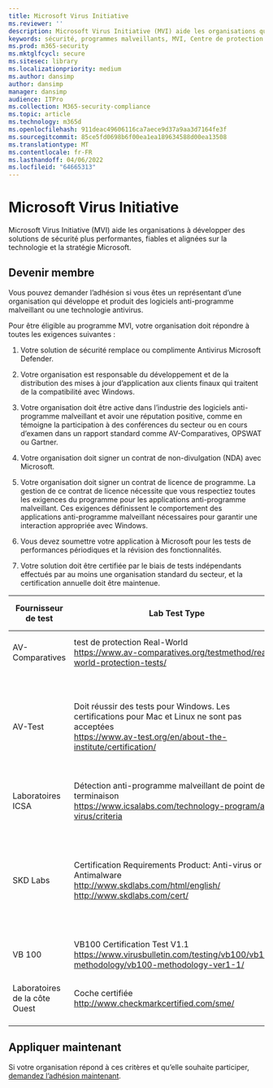 ```yaml
---
title: Microsoft Virus Initiative
ms.reviewer: ''
description: Microsoft Virus Initiative (MVI) aide les organisations qui font en sorte que les produits antivirus ou anti-programme malveillant s’intègrent à Windows et partagent des données de télémétrie avec Microsoft.
keywords: sécurité, programmes malveillants, MVI, Centre de protection Microsoft contre les programmes malveillants, MMPC, alliances, WDSI
ms.prod: m365-security
ms.mktglfcycl: secure
ms.sitesec: library
ms.localizationpriority: medium
ms.author: dansimp
author: dansimp
manager: dansimp
audience: ITPro
ms.collection: M365-security-compliance
ms.topic: article
ms.technology: m365d
ms.openlocfilehash: 911deac49606116ca7aece9d37a9aa3d7164fe3f
ms.sourcegitcommit: 85ce5fd0698b6f00ea1ea189634588d00ea13508
ms.translationtype: MT
ms.contentlocale: fr-FR
ms.lasthandoff: 04/06/2022
ms.locfileid: "64665313"
---
```

# <a name="microsoft-virus-initiative"></a>Microsoft Virus Initiative

Microsoft Virus Initiative (MVI) aide les organisations à développer des solutions de sécurité plus performantes, fiables et alignées sur la technologie et la stratégie Microsoft.

## <a name="become-a-member"></a>Devenir membre

Vous pouvez demander l’adhésion si vous êtes un représentant d’une organisation qui développe et produit des logiciels anti-programme malveillant ou une technologie antivirus. 

Pour être éligible au programme MVI, votre organisation doit répondre à toutes les exigences suivantes :

1)  Votre solution de sécurité remplace ou complimente Antivirus Microsoft Defender.

2)  Votre organisation est responsable du développement et de la distribution des mises à jour d’application aux clients finaux qui traitent de la compatibilité avec Windows.

3)  Votre organisation doit être active dans l’industrie des logiciels anti-programme malveillant et avoir une réputation positive, comme en témoigne la participation à des conférences du secteur ou en cours d’examen dans un rapport standard comme AV-Comparatives, OPSWAT ou Gartner.

4)  Votre organisation doit signer un contrat de non-divulgation (NDA) avec Microsoft.

5)  Votre organisation doit signer un contrat de licence de programme. La gestion de ce contrat de licence nécessite que vous respectiez toutes les exigences du programme pour les applications anti-programme malveillant. Ces exigences définissent le comportement des applications anti-programme malveillant nécessaires pour garantir une interaction appropriée avec Windows.

6)  Vous devez soumettre votre application à Microsoft pour les tests de performances périodiques et la révision des fonctionnalités.

7)  Votre solution doit être certifiée par le biais de tests indépendants effectués par au moins une organisation standard du secteur, et la certification annuelle doit être maintenue.

Fournisseur de test | Lab Test Type | Niveau minimal /score
------------- |---------------|----------------------
AV-Comparatives | test de protection Real-World </br> https://www.av-comparatives.org/testmethod/real-world-protection-tests/ |Évaluation « Approuvée » d’AV Comparatives
AV-Test | Doit réussir des tests pour Windows. Les certifications pour Mac et Linux ne sont pas acceptées </br> https://www.av-test.org/en/about-the-institute/certification/ | Obtenir « AV-TEST Certified » (pour les utilisateurs à domicile) ou « AV-TEST Approved » (pour les utilisateurs d’entreprise)
Laboratoires ICSA | Détection anti-programme malveillant de point de terminaison </br> https://www.icsalabs.com/technology-program/anti-virus/criteria |PASS/Certified
SKD Labs | Certification Requirements Product: Anti-virus or Antimalware </br> http://www.skdlabs.com/html/english/ </br> http://www.skdlabs.com/cert/ |SkD Labs Star Check Certification Requirements Pass >= 98,5% with On Demand, On Access and Total Detection tests 
VB 100 |    VB100 Certification Test V1.1 </br> https://www.virusbulletin.com/testing/vb100/vb100-methodology/vb100-methodology-ver1-1/ | VB100 Certification
Laboratoires de la côte Ouest |   Coche certifiée </br> http://www.checkmarkcertified.com/sme/  | Évaluation « A » des performances de sécurité du produit

## <a name="apply-now"></a>Appliquer maintenant

Si votre organisation répond à ces critères et qu’elle souhaite participer, [demandez l’adhésion maintenant](https://forms.office.com/Pages/ResponsePage.aspx?id=v4j5cvGGr0GRqy180BHbRxusDUkejalGp0OAgRTWC7BUQVRYUEVMNlFZUjFaUDY2T1U1UDVVU1NKVi4u).
